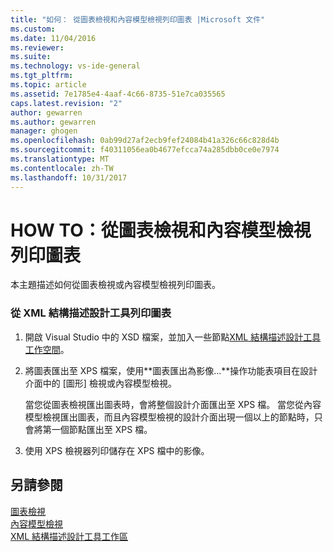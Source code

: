 ```yaml
---
title: "如何： 從圖表檢視和內容模型檢視列印圖表 |Microsoft 文件"
ms.custom: 
ms.date: 11/04/2016
ms.reviewer: 
ms.suite: 
ms.technology: vs-ide-general
ms.tgt_pltfrm: 
ms.topic: article
ms.assetid: 7e1785e4-4aaf-4c66-8735-51e7ca035565
caps.latest.revision: "2"
author: gewarren
ms.author: gewarren
manager: ghogen
ms.openlocfilehash: 0ab99d27af2ecb9fef24084b41a326c66c828d4b
ms.sourcegitcommit: f40311056ea0b4677efcca74a285dbb0ce0e7974
ms.translationtype: MT
ms.contentlocale: zh-TW
ms.lasthandoff: 10/31/2017
---
```

# <a name="how-to-print-diagrams-from-the-graph-view-and-the-content-model-view"></a>HOW TO：從圖表檢視和內容模型檢視列印圖表
本主題描述如何從圖表檢視或內容模型檢視列印圖表。  
  
### <a name="to-print-diagrams-from-the-xml-schema-designer"></a>從 XML 結構描述設計工具列印圖表  
  
1.  開啟 Visual Studio 中的 XSD 檔案，並加入一些節點[XML 結構描述設計工具工作空間](../xml-tools/xml-schema-designer-workspace.md)。  
  
2.  將圖表匯出至 XPS 檔案，使用**圖表匯出為影像...**操作功能表項目在設計介面中的 [圖形] 檢視或內容模型檢視。  
  
     當您從圖表檢視匯出圖表時，會將整個設計介面匯出至 XPS 檔。 當您從內容模型檢視匯出圖表，而且內容模型檢視的設計介面出現一個以上的節點時，只會將第一個節點匯出至 XPS 檔。  
  
3.  使用 XPS 檢視器列印儲存在 XPS 檔中的影像。  
  
## <a name="see-also"></a>另請參閱  
 [圖表檢視](../xml-tools/graph-view.md)   
 [內容模型檢視](../xml-tools/content-model-view.md)   
 [XML 結構描述設計工具工作區](../xml-tools/xml-schema-designer-workspace.md)
